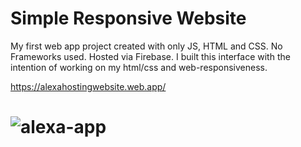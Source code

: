 # Simple Responsive Website

My first web app project created with only JS, HTML and CSS. No Frameworks used. Hosted via Firebase. I built this interface with the intention of working on my html/css and web-responsiveness. 

https://alexahostingwebsite.web.app/

# ![alexa-app](https://user-images.githubusercontent.com/69285218/112282046-b056fe00-8cc1-11eb-9e16-433a8316e214.gif)
